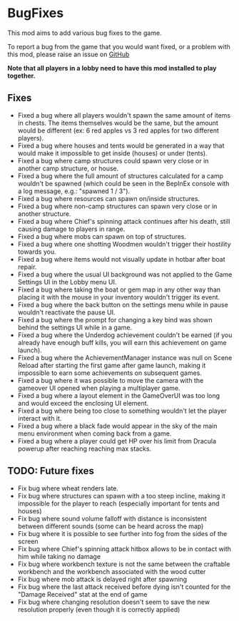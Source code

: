 # BugFixes

This mod aims to add various bug fixes to the game. 

To report a bug from the game that you would want fixed, or a problem with this mod, please raise an issue on [GitHub](https://github.com/oliviersamson/Muck-BugFixes/issues "GitHub")

**Note that all players in a lobby need to have this mod installed to play together.**

## Fixes

- Fixed a bug where all players wouldn't spawn the same amount of items in chests. The items themselves would be the same, but the amount would be different (ex: 6 red apples vs 3 red apples for two different players).
- Fixed a bug where houses and tents would be generated in a way that would make it impossible to get inside (houses) or under (tents).
- Fixed a bug where camp structures could spawn very close or in another camp structure, or house.
- Fixed a bug where the full amount of structures calculated for a camp wouldn't be spawned (which could be seen in the BepInEx console with a log message, e.g.: "spawned 1 / 3").
- Fixed a bug where resources can spawn on/inside structures.
- Fixed a bug where non-camp structures can spawn very close or in another structure.
- Fixed a bug where Chief's spinning attack continues after his death, still causing damage to players in range.
- Fixed a bug where mobs can spawn on top of structures.
- Fixed a bug where one shotting Woodmen wouldn't trigger their hostility towards you.
- Fixed a bug where items would not visually update in hotbar after boat repair.
- Fixed a bug where the usual UI background was not applied to the Game Settings UI in the Lobby menu UI.
- Fixed a bug where taking the boat or gem map in any other way than placing it with the mouse in your inventory wouldn't trigger its event.
- Fixed a bug where the back button on the settings menu while in pause wouldn't reactivate the pause UI.
- Fixed a bug where the prompt for changing a key bind was shown behind the settings UI while in a game.
- Fixed a bug where the Underdog achievement couldn't be earned (if you already have enough buff kills, you will earn this achievement on game launch).
- Fixed a bug where the AchievementManager instance was null on Scene Reload after starting the first game after game launch, making it impossible to earn some achievements on subsequent games.
- Fixed a bug where it was possible to move the camera with the gameover UI opened when playing a multiplayer game.
- Fixed a bug where a layout element in the GameOverUI was too long and would exceed the enclosing UI element.
- Fixed a bug where being too close to something wouldn't let the player interact with it.
- Fixed a bug where a black fade would appear in the sky of the main menu environment when coming back from a game.
- Fixed a bug where a player could get HP over his limit from Dracula powerup after reaching reaching max stacks.

## TODO: Future fixes

- Fix bug where wheat renders late.
- Fix bug where structures can spawn with a too steep incline, making it impossible for the player to reach (especially important for tents and houses)
- Fix bug where sound volume falloff with distance is inconsistent between different sounds (some can be heard across the map)
- Fix bug where it is possible to see further into fog from the sides of the screen
- Fix bug where Chief's spinning attack hitbox allows to be in contact with him while taking no damage
- Fix bug where workbench texture is not the same between the craftable workbench and the workbench associated with the wood cutter
- Fix bug where mob attack is delayed right after spawning
- Fix bug where the last attack received before dying isn't counted for the "Damage Received" stat at the end of game
- Fix bug where changing resolution doesn't seem to save the new resolution properly (even though it is correctly applied)